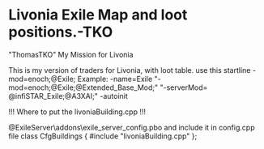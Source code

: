 # Livonia Exile Map and loot positions.-TKO
"ThomasTKO"
My Mission for Livonia

This is my version of traders for Livonia, with loot table. 
use this startline -mod=enoch;@Exile; 
Example: 
-name=Exile "-mod=enoch;@Exile;@Extended_Base_Mod;" "-serverMod=
@infiSTAR_Exile;@A3XAI;"  -autoinit

!!! Where to put the livoniaBuilding.cpp !!!

@ExileServer\addons\exile_server_config.pbo and include it in config.cpp file
class CfgBuildings
{
#include "livoniaBuilding.cpp"
};
